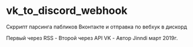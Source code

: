 # vk_to_discord_webhook
Скррипт парсинга пабликов Вконтакте и отправка по вебхук в дискорд

Первый через RSS - 
Второй через API VK - 
Автор Jinndi март 2019г.
